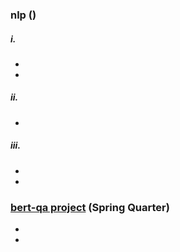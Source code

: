 ### nlp ()

##### i. 
*
*

##### ii.
*

##### iii.
*
*

### [bert-qa project]() (Spring Quarter)
*
*
